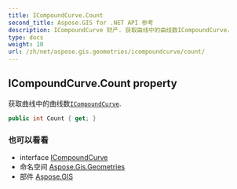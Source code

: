 ```yaml
---
title: ICompoundCurve.Count
second_title: Aspose.GIS for .NET API 参考
description: ICompoundCurve 财产. 获取曲线中的曲线数ICompoundCurve.
type: docs
weight: 10
url: /zh/net/aspose.gis.geometries/icompoundcurve/count/
---
```

## ICompoundCurve.Count property

获取曲线中的曲线数[`ICompoundCurve`](../).

```csharp
public int Count { get; }
```

### 也可以看看

* interface [ICompoundCurve](../)
* 命名空间 [Aspose.Gis.Geometries](../../icompoundcurve/)
* 部件 [Aspose.GIS](../../../)


